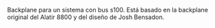 Backplane para un sistema con bus s100. Está basado en la backplane original del Alatir 8800 y del diseño de Josh Bensadon.
